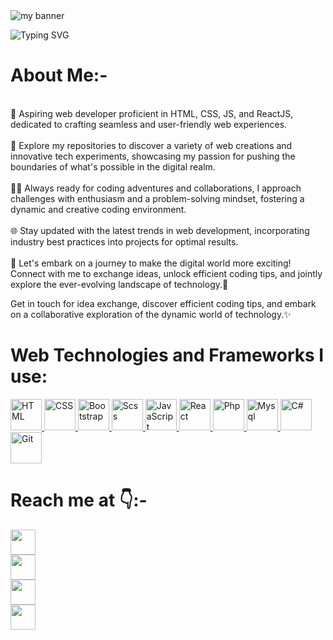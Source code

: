 <img src="https://github.com/sajeedali/sajeedali/assets/110982067/4ec04638-339d-4a48-875c-699ac6ade1a3" alt="my banner">


![Typing SVG](https://readme-typing-svg.demolab.com?font=Roboto&size=50&duration=1800&pause=700&color=FFF&center=true&vCenter=true&height=75&width=1300px&lines=Aspiring+Web+Developer🌐💻;Learning+enthusiast📖;)

# <b>About Me:-</b>
<p>
<br>🚀 Aspiring web developer proficient in HTML, CSS, JS, and ReactJS, dedicated to crafting seamless and user-friendly web experiences.<br><br>
    🌟 Explore my repositories to discover a variety of web creations and innovative tech experiments, showcasing my passion for pushing the boundaries of what's possible in the digital realm.<br><br>
    🧙‍♂️ Always ready for coding adventures and collaborations, I approach challenges with enthusiasm and a problem-solving mindset, fostering a dynamic and creative coding environment.<br><br>
    🌐 Stay updated with the latest trends in web development, incorporating industry best practices into projects for optimal results.<br><br>
    🚀 Let's embark on a journey to make the digital world more exciting! Connect with me to exchange ideas, unlock efficient coding tips, and jointly explore the ever-evolving landscape of technology.📜<br>

Get in touch for idea exchange, discover efficient coding tips, and embark on a collaborative exploration of the dynamic world of technology.✨<br>
</p>

# <b>Web Technologies and Frameworks I use:</b>


<p align="left">
 <a href="https://developer.mozilla.org/en-US/docs/Glossary/HTML5" target="_blank" rel="noreferrer">
   <img alt="HTML" src="https://img.shields.io/badge/html-%23000000.svg?style=for-the-badge&logo=html5&logoColor=%23E69138" height="50"/>
  </a>
    <a href="https://www.w3.org/TR/CSS/#css" target="_blank" rel="noreferrer">
      <img alt="CSS" src="https://img.shields.io/badge/css-%23000000.svg?style=for-the-badge&logo=css3&logoColor=%232986CC" height="50"/>
  </a>
    <a href="https://getbootstrap.com/docs/5.0/getting-started/introduction/" target="_blank" rel="noreferrer">
      <img alt="Bootstrap" src="https://img.shields.io/badge/bootstrap-%23000000.svg?style=for-the-badge&logo=bootstrap&logoColor=%236a329fF" height="50"/>
  </a>
    <a href="https://sass-lang.com/" target="_blank" rel="noreferrer">
      <img alt="Scss" src="https://img.shields.io/badge/scss-%23000000.svg?style=for-the-badge&logo=sass&logoColor=%23CC6699" height="50"/>
  </a>
  <a href="https://developer.mozilla.org/en-US/docs/Web/JavaScript" target="_blank" rel="noreferrer">
    <img alt="JavaScript" src="https://img.shields.io/badge/javascript-%23000000.svg?style=for-the-badge&logo=javascript&logoColor=%23F7DF1E" height="50"/>
  </a>
  <a href="https://react.dev/" target="_blank" rel="noreferrer">
    <img alt="React" src="https://img.shields.io/badge/react-%23000000.svg?style=for-the-badge&logo=react&logoColor=%2361DAFB" height="50"/>
  </a>
   <a href="https://www.php.net/" target="_blank" rel="noreferrer">
  <img alt="Php" src="https://img.shields.io/badge/php-%23000000.svg?style=for-the-badge&logo=php&logoColor=%23777bb4" height="50"/>
  </a>
  <a href="https://www.mysql.com/" target="_blank" rel="noreferrer">
    <img alt="Mysql" src="https://img.shields.io/badge/mysql-%23000000.svg?style=for-the-badge&logo=mysql&logoColor=%234479A1" height="50"/>
  </a>
  <a href="https://learn.microsoft.com/en-us/dotnet/csharp/" target="_blank" rel="noreferrer">
    <img alt="C#" src="https://img.shields.io/badge/csharp-%23000000.svg?style=for-the-badge&logo=csharp&logoColor=%23512BD4" height="50"/>
  </a>
  <a href="https://git-scm.com/" target="_blank" rel="noreferrer">
    <img alt="Git" src="https://img.shields.io/badge/git-%23000000.svg?style=for-the-badge&logo=git&logoColor=%23f05032" height="50"/>
  </a>
</p>


# <b>Reach me at 👇:-</b>
<p>
<!-- Github -->
<a 
    target="_blank" 
    href="https://github.com/sajeedali">
    <img
        src="https://img.shields.io/badge/Github-000000?style=for-the-badge&logo=github&logoColor=white" height="40" />
</a>
  <br>
<!-- LinkedIn -->
<a 
    target="_blank"
    href="https://www.linkedin.com/in/sajeed-ali-shaikh-664707171">
    <img
        src="https://img.shields.io/badge/Linkedin-0077D9?style=for-the-badge&logo=Linkedin&logoColor=white" height="40" />
</a>
  <br>
<!-- GMail -->
<a 
    target="_blank" 
    href="mailto:saj33d739@gmail.com">
    <img
        src="https://img.shields.io/badge/Gmail-D14836?style=for-the-badge&logo=Gmail&logoColor=white" height="40" />
</a>
  <br>
<!-- Twitter -->
<a 
    target="_blank" 
    href="https://twitter.com/saj33dali">
    <img
        src="https://img.shields.io/badge/twitter-000000?style=for-the-badge&logo=X&logoColor=white" height="40" />
</a>
</p>
